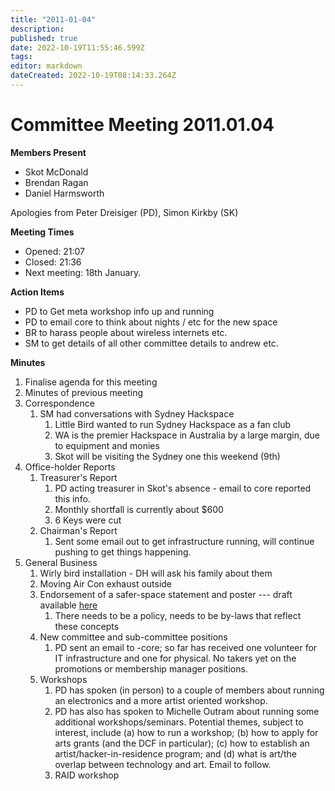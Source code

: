 ```yaml
---
title: "2011-01-04"
description: 
published: true
date: 2022-10-19T11:55:46.599Z
tags: 
editor: markdown
dateCreated: 2022-10-19T08:14:33.264Z
---
```


# Committee Meeting 2011.01.04

**Members Present**

-   Skot McDonald
-   Brendan Ragan
-   Daniel Harmsworth

Apologies from Peter Dreisiger (PD), Simon Kirkby (SK)

**Meeting Times**

-   Opened: 21:07
-   Closed: 21:36
-   Next meeting: 18th January.

**Action Items**

-   PD to Get meta workshop info up and running
-   PD to email core to think about nights / etc for the new space
-   BR to harass people about wireless internets etc.
-   SM to get details of all other committee details to andrew etc.

**Minutes**

1.  Finalise agenda for this meeting
2.  Minutes of previous meeting
3.  Correspondence
    1.  SM had conversations with Sydney Hackspace
        1.  Little Bird wanted to run Sydney Hackspace as a fan club
        2.  WA is the premier Hackspace in Australia by a large margin, due to equipment and monies
        3.  Skot will be visiting the Sydney one this weekend (9th)
4.  Office-holder Reports
    1.  Treasurer's Report
        1.  PD acting treasurer in Skot's absence - email to core reported this info.
        2.  Monthly shortfall is currently about \$600
        3.  6 Keys were cut
    2.  Chairman's Report
        1.  Sent some email out to get infrastructure running, will continue pushing to get things happening.
5.  General Business
    1.  Wirly bird installation - DH will ask his family about them
    2.  Moving Air Con exhaust outside
    3.  Endorsement of a safer-space statement and poster --- draft available [here](/committee/policies/safer_space)
        1.  There needs to be a policy, needs to be by-laws that reflect these concepts
    4.  New committee and sub-committee positions
        1.  PD sent an email to -core; so far has received one volunteer for IT infrastructure and one for physical. No takers yet on the promotions or membership manager positions.
    5.  Workshops
        1.  PD has spoken (in person) to a couple of members about running an electronics and a more artist oriented workshop.
        2.  PD has also has spoken to Michelle Outram about running some additional workshops/seminars. Potential themes, subject to interest, include (a) how to run a workshop; (b) how to apply for arts grants (and the DCF in particular); (c) how to establish an artist/hacker-in-residence program; and (d) what is art/the overlap between technology and art. Email to follow.
        3.  RAID workshop
